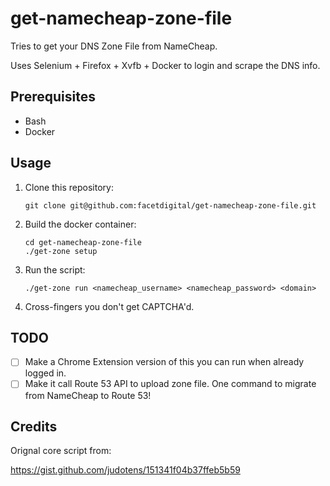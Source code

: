 # get-namecheap-zone-file

Tries to get your DNS Zone File from NameCheap.

Uses Selenium + Firefox + Xvfb + Docker to login and scrape the DNS info.

## Prerequisites

  * Bash
  * Docker

## Usage

1. Clone this repository:

    ```
    git clone git@github.com:facetdigital/get-namecheap-zone-file.git
    ```

2. Build the docker container:

    ```
    cd get-namecheap-zone-file
    ./get-zone setup
    ```

3. Run the script:

    ```
    ./get-zone run <namecheap_username> <namecheap_password> <domain>
    ```

4. Cross-fingers you don't get CAPTCHA'd.

## TODO

  * [ ] Make a Chrome Extension version of this you can run when already logged in.
  * [ ] Make it call Route 53 API to upload zone file. One command to migrate from NameCheap to Route 53!

## Credits

Orignal core script from:

https://gist.github.com/judotens/151341f04b37ffeb5b59
